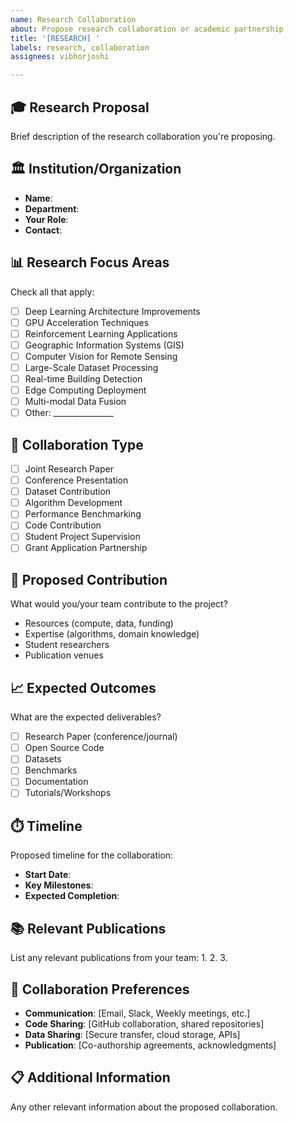 ```yaml
---
name: Research Collaboration
about: Propose research collaboration or academic partnership
title: '[RESEARCH] '
labels: research, collaboration
assignees: vibhorjoshi

---
```


## 🎓 Research Proposal
Brief description of the research collaboration you're proposing.

## 🏛️ Institution/Organization
- **Name**: 
- **Department**: 
- **Your Role**: 
- **Contact**: 

## 📊 Research Focus Areas
Check all that apply:
- [ ] Deep Learning Architecture Improvements
- [ ] GPU Acceleration Techniques  
- [ ] Reinforcement Learning Applications
- [ ] Geographic Information Systems (GIS)
- [ ] Computer Vision for Remote Sensing
- [ ] Large-Scale Dataset Processing
- [ ] Real-time Building Detection
- [ ] Edge Computing Deployment
- [ ] Multi-modal Data Fusion
- [ ] Other: _______________

## 🎯 Collaboration Type
- [ ] Joint Research Paper
- [ ] Conference Presentation
- [ ] Dataset Contribution
- [ ] Algorithm Development
- [ ] Performance Benchmarking
- [ ] Code Contribution
- [ ] Student Project Supervision
- [ ] Grant Application Partnership

## 📝 Proposed Contribution
What would you/your team contribute to the project?
- Resources (compute, data, funding)
- Expertise (algorithms, domain knowledge)
- Student researchers
- Publication venues

## 📈 Expected Outcomes
What are the expected deliverables?
- [ ] Research Paper (conference/journal)
- [ ] Open Source Code
- [ ] Datasets
- [ ] Benchmarks
- [ ] Documentation
- [ ] Tutorials/Workshops

## ⏱️ Timeline
Proposed timeline for the collaboration:
- **Start Date**: 
- **Key Milestones**: 
- **Expected Completion**: 

## 📚 Relevant Publications
List any relevant publications from your team:
1. 
2. 
3. 

## 🤝 Collaboration Preferences
- **Communication**: [Email, Slack, Weekly meetings, etc.]
- **Code Sharing**: [GitHub collaboration, shared repositories]
- **Data Sharing**: [Secure transfer, cloud storage, APIs]
- **Publication**: [Co-authorship agreements, acknowledgments]

## 📋 Additional Information
Any other relevant information about the proposed collaboration.